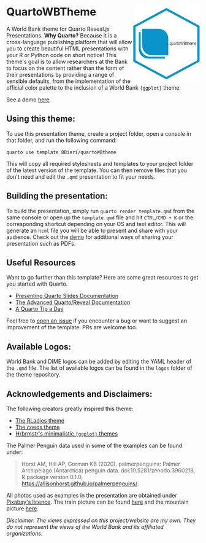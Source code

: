 # QuartoWBTheme <img src="QuartoWBTheme.png" align="right" height="200" />

A World Bank theme for Quarto Reveal.js Presentations. **Why Quarto?** Because
it is a cross-language publishing platform that will allow you to create
beautiful HTML presentations with your R or Python code on short notice!
This theme's goal is to allow researchers at the Bank to focus on the content
rather than the form of their presentations by providing a range of sensible
defaults, from the implementation of the official color palette to the inclusion
of a World Bank `{ggplot}` theme.

See a demo [here](https://bbieri.github.io/quartoWBtheme/).

## Using this theme:

To use this presentation theme, create a project folder, open a console in that
folder, and run the following command:

```
quarto use template BBieri/quartoWBtheme
```

This will copy all required stylesheets and templates to your project folder
of the latest version of the template. You can then remove files that you don't
need and edit the `.qmd` presentation to fit your needs.

## Building the presentation:

To build the presentation, simply run `quarto render template.qmd` from the
same console or open up the `template.qmd` file and hit `CTRL/CMD + K` or the
corresponding shortcut depending on your OS and text editor. This will generate
an `html` file you will be able to present and share with your audience. Check
out the [demo](https://bbieri.github.io/quartoWBtheme/) for additional ways
of sharing your presentation such as PDFs.

## Useful Resources

Want to go further than this template? Here are some great resources to get you
started with Quarto.

- [Presenting Quarto Slides Documentation](https://quarto.org/docs/presentations/revealjs/presenting.html)
- [The Advanced Quarto/Reveal Documentation](https://quarto.org/docs/presentations/revealjs/advanced.html)
- [A Quarto Tip a Day](https://mine-cetinkaya-rundel.github.io/quarto-tip-a-day/)

Feel free to [open an issue](https://github.com/BBieri/quartoWBtheme/issues) if
you encounter a bug or want to suggest an improvement of the template. PRs are
welcome too.

## Available Logos:

World Bank and DIME logos can be added by editing the YAML header of the `.qmd`
file. The list of available logos can be found in the `logos` folder of the
theme repository.

## Acknowledgements and Disclaimers:

The following creators greatly inspired this theme:

- [The RLadies theme](https://beatrizmilz.github.io/quarto-rladies-theme)
- [The coeos theme](https://github.com/mcanouil/quarto-revealjs-coeos)
- [Hrbrmstr's minimalistic `{ggplot}` themes](https://github.com/hrbrmstr/hrbrthemes)

The Palmer Penguin data used in some of the examples can be found under:

> Horst AM, Hill AP, Gorman KB (2020). palmerpenguins: Palmer Archipelago (Antarctica) penguin data. doi:10.5281/zenodo.3960218, R package version 0.1.0, https://allisonhorst.github.io/palmerpenguins/.

All photos used as examples in the presentation are obtained under
[Pixabay's licence](https://pixabay.com/service/terms/). The train picture can be
found [here](https://pixabay.com/photos/train-railway-snow-winter-railroad-62849/)
and the mountain picture [here](https://pixabay.com/photos/switzerland-sunrise-mountain-clouds-4290226/).

*Disclaimer: The views expressed on this project/website are my own. They do
not represent the views of the World Bank and its affiliated organizations.*
